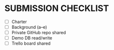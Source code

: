 # SUBMISSION CHECKLIST
- [ ] Charter
- [ ] Background (a–e)
- [ ] Private GitHub repo shared
- [ ] Demo DB read/write
- [ ] Trello board shared
